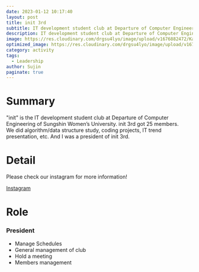 ```yaml
---
date: 2023-01-12 10:17:40
layout: post
title: init 3rd
subtitle: IT development student club at Departure of Computer Engineering of Sungshin Women’s University 
description: IT development student club at Departure of Computer Engineering of Sungshin Women’s University 
image: https://res.cloudinary.com/drgsu4lyo/image/upload/v1676882472/KakaoTalk_20230220_174034438_psuddt.jpg
optimized_image: https://res.cloudinary.com/drgsu4lyo/image/upload/v1676882472/KakaoTalk_20230220_174034438_psuddt.jpg
category: activity
tags:
  - Leadership
author: Sujin
paginate: true
---
```

<h1>Summary</h1>
"init" is the IT development student club at Departure of Computer Engineering of
Sungshin Women’s University. init 3rd got 25 members.
<br/>
We did algorithm/data structure study, coding projects, IT trend presentation, etc. And I was a president of init 3rd.

<h1>Detail</h1>
Please check our instagram for more information! <br/>

[Instagram](https://www.instagram.com/sswu_init/)

<h1>Role</h1>
<h3>President</h3>
<ul>
  <li>Manage Schedules</li>
  <li>General management of club</li>
  <li>Hold a meeting</li>
  <li>Members management</li>
</ul>
